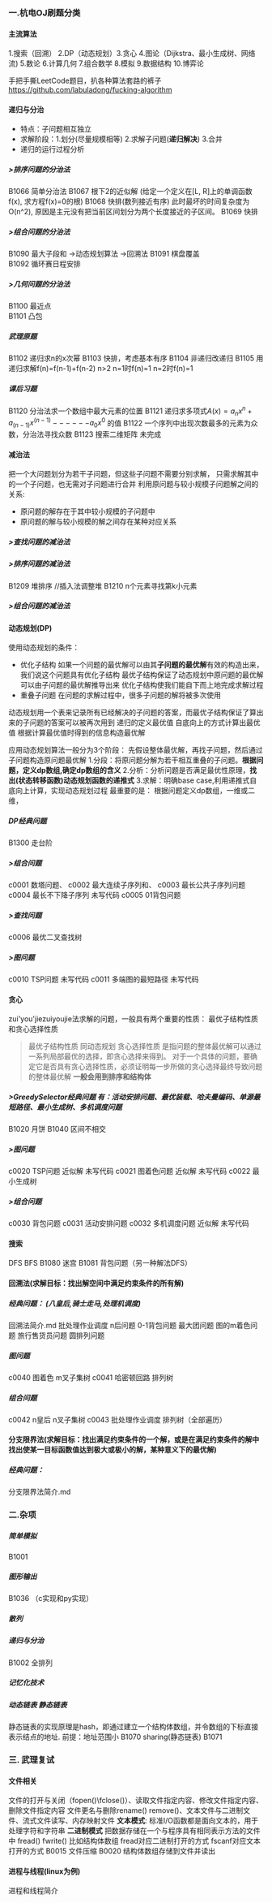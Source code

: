 ### 一.杭电OJ刷题分类
#### 主流算法
1.搜索（回溯） 2.DP（动态规划）3.贪心 4.图论（Dijkstra、最小生成树、网络流) 5.数论 6.计算几何 7.组合数学  8.模拟 9.数据结构 10.博弈论

手把手撕LeetCode题目，扒各种算法套路的裤子
https://github.com/labuladong/fucking-algorithm

#### 递归与分治 
- 特点：子问题相互独立
- 求解阶段：1.划分(尽量规模相等) 2.求解子问题(**递归解决**) 3.合并
- 递归的运行过程分析
##### >排序问题的分治法
B1066 简单分治法
B1067 根下2的近似解 (给定一个定义在[L, R]上的单调函数f(x), 求方程f(x)=0的根)
B1068 快排(数列接近有序) 此时最坏的时间复杂度为O(n^2), 原因是主元没有把当前区间划分为两个长度接近的子区间。 
B1069 快排 
##### >组合问题的分治法
B1090 最大子段和  ->动态规划算法 ->回溯法
B1091 棋盘覆盖    
B1092 循环赛日程安排
##### >几何问题的分治法
B1100 最近点  
B1101 凸包
##### 武理原题
B1102 递归求n的x次幂
B1103 快排，考虑基本有序
B1104 非递归改递归
B1105 用递归求解f(n)=f(n-1)+f(n-2) n>2 n=1时f(n)=1 n=2时f(n)=1
##### 课后习题
B1120 分治法求一个数组中最大元素的位置
B1121 递归求多项式$A(x)=a_nx^n+a_(n-1)x^(n-1)------a_0x^0$ 的值
B1122 一个序列中出现次数最多的元素为众数，分治法寻找众数
B1123 搜索二维矩阵     未完成

#### 减治法
把一个大问题划分为若干子问题，但这些子问题不需要分别求解， 只需求解其中的一个子问题，也无需对子问题进行合并
利用原问题与较小规模子问题解之间的关系:
- 原问题的解存在于其中较小规模的子问题中
- 原问题的解与较小规模的解之间存在某种对应关系
##### >查找问题的减治法

##### >排序问题的减治法
B1209 堆排序   //插入法调整堆
B1210 n个元素寻找第k小元素
##### >组合问题的减治法

#### 动态规划(DP) 
使用动态规划的条件：
- 优化子结构
如果一个问题的最优解可以由其**子问题的最优解**有效的构造出来，我们说这个问题具有优化子结构
最优子结构保证了动态规划中原问题的最优解可以由子问题的最优解推导出来
优化子结构使我们能自下而上地完成求解过程
- 重叠子问题
在问题的求解过程中，很多子问题的解将被多次使用

动态规划用一个表来记录所有已经解决的子问题的答案，而最优子结构保证了算出来的子问题的答案可以被再次用到
递归的定义最优值
自底向上的方式计算出最优值
根据计算最优值时得到的信息构造最优解

应用动态规划算法一般分为3个阶段：
先假设整体最优解，再找子问题，然后通过子问题构造原问题最优解
1.分段：将原问题分解为若干相互重叠的子问题。**根据问题，定义dp数组,确定dp数组的含义**
2.分析：分析问题是否满足最优性原理，**找出(状态转移函数)动态规划函数的递推式**
3.求解：明确base case,利用递推式自底向上计算，实现动态规划过程
最重要的是：
根据问题定义dp数组，一维或二维，

##### DP经典问题
B1300 走台阶
##### >组合问题
c0001 数塔问题、
c0002 最大连续子序列和、
c0003 最长公共子序列问题
c0004 最长不下降子序列    未写代码
c0005 01背包问题

##### >查找问题
c0006 最优二叉查找树

##### >图问题
c0010 TSP问题            未写代码
c0011 多端图的最短路径    未写代码


#### 贪心
zui'you'jiezuiyoujie法求解的问题，一般具有两个重要的性质：
最优子结构性质和贪心选择性质
>最优子结构性质 同动态规划 
>贪心选择性质
是指问题的整体最优解可以通过一系列局部最优的选择，即贪心选择来得到。
对于一个具体的问题，要确定它是否具有贪心选择性质，必须证明每一步所做的贪心选择最终导致问题的整体最优解
**一般会用到排序和结构体**

##### >GreedySelector经典问题 有：活动安排问题、最优装载、哈夫曼编码、单源最短路径、最小生成树、多机调度问题
B1020 月饼  B1040 区间不相交

##### >图问题
c0020 TSP问题  近似解  未写代码
c0021 图着色问题   近似解  未写代码
c0022 最小生成树

##### >组合问题
c0030 背包问题
c0031 活动安排问题
c0032 多机调度问题   近似解  未写代码

#### 搜索
DFS   BFS
B1080 迷宫   B1081 背包问题（另一种解法DFS）
#### 回溯法(求解目标：找出解空间中满足约束条件的所有解)
##### 经典问题：  (八皇后,骑士走马,处理机调度)
回溯法简介.md
批处理作业调度  n后问题 0-1背包问题 最大团问题 图的m着色问题 旅行售货员问题  圆排列问题
##### 图问题
c0040 图着色  m叉子集树
c0041 哈密顿回路  排列树
##### 组合问题
c0042 n皇后  n叉子集树
c0043 批处理作业调度 排列树（全部遍历）


#### 分支限界法(求解目标：找出满足约束条件的一个解，或是在满足约束条件的解中找出使某一目标函数值达到极大或极小的解，某种意义下的最优解)
##### 经典问题：
分支限界法简介.md







### 二.杂项 
##### 简单模拟 
B1001

##### 图形输出
B1036 （c实现和py实现）

##### 散列

##### 递归与分治
B1002 全排列
##### 记忆化技术

##### 动态链表   静态链表
静态链表的实现原理是hash，即通过建立一个结构体数组，并令数组的下标直接表示结点的地址. 前提：地址范围小
B1070 sharing(静态链表)     B1071 


### 三. 武理复试
#### 文件相关
文件的打开与关闭（fopen()\fclose()）、读取文件指定内容、修改文件指定内容、删除文件指定内容
文件更名与删除rename() remove()、文本文件与二进制文件、流式文件读写、内存映射文件
**文本模式**:  标准I/O函数都是面向文本的，用于处理字符和字符串
**二进制模式**  把数据存储在一个与程序具有相同表示方法的文件中 fread()  fwrite() 比如结构体数组
fread对应二进制打开的方式   fscanf对应文本打开的方式
B0015 文件压缩     B0020 结构体数组存储到文件并读出

#### 进程与线程(linux为例)
进程和线程简介










